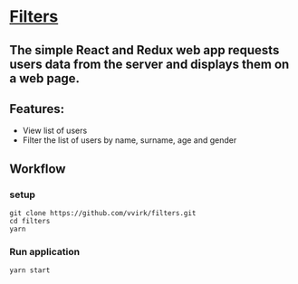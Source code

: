 # [Filters](https://vvirk.github.io/filters/)

## The simple React and Redux web app requests users data from the server and displays them on a web page.

## Features:

 - View list of users
 - Filter the list of users by name, surname, age and gender

## Workflow

### setup
```
git clone https://github.com/vvirk/filters.git
cd filters
yarn
```

### Run application
```
yarn start
